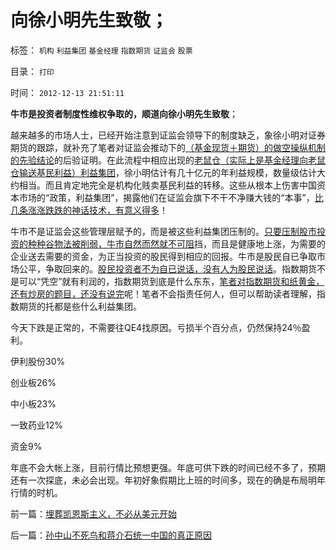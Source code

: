 # 向徐小明先生致敬；

标签： `机构` `利益集团` `基金经理` `指数期货` `证监会` `股票` 

目录： `打印`

时间： `2012-12-13 21:51:11`

**牛市是投资者制度性维权争取的，顺道向徐小明先生致敬**；

越来越多的市场人士，已经开始注意到证监会领导下的制度缺乏，象徐小明对证券期货的跟踪，就补充了笔者对证监会推动下的[（基金现货＋期货）的做空操纵机制的先验结论](../../../2012/11/27/指数期货证伪了对散户的妖魔化之“散户市”.md)的后验证明。在此流程中相应出现的[老鼠仓（实际上是基金经理向老鼠仓输送基民利益）利益集团](../../../2012/12/11/基金年末砸盘是基金经理自利的理性行为.md)，徐小明估计有几十亿元的年利益规模，数量级估计大约相当。而且肯定地完全是机构化贱卖基民利益的转移。这些从根本上伤害中国资本市场的“政策，利益集团”，揭露他们在证监会旗下不干不净赚大钱的“本事”，[比几条涨涨跌跌的神话技术，有意义得多](../../../2012/1/7/“选择命运盒子的技术”和“打破命运盒子的科学”.md)！

牛市不是证监会这些管理层赋予的，而是被这些利益集团压制的。[只要压制股市投资的种种谷物法被削弱，牛市自然而然就不可阻](../../../2011/7/25/牛市是散户监管管理层缔造的.md)挡，而且是健康地上涨，为需要的企业送去需要的资金，为正当投资的股民得到相应的回报。牛市是股民自已争取市场公平，争取回来的。[股民投资者不为自已说话，没有人为股民说话](../../../2012/1/10/股民自已不反对股市谷物法，无人会替股民反对.md)。指数期货不是可以“凭空”就有利润的，指数期货到底是什么东东，[笔者对指数期货和纸黄金，还有炒房的题目，还没有说完](../../../2012/11/1/纸黄金，纸石油，纸something都是（庞氏金字塔or约翰.劳）的骗局；.md)呢！笔者不会指责任何人，但可以帮助读者理解，指数期货的托都是些什么利益集团。

今天下跌是正常的，不需要往QE4找原因。亏损半个百分点，仍然保持24％盈利。

伊利股份30%

创业板26%

中小板23%

一致药业12%

资金9%

年底不会大帐上涨，目前行情比预想更强。年底可供下跌的时间已经不多了，预期还有一次探底，未必会出现。年初好象假期比上班的时间多，现在的确是布局明年行情的时机。



前一篇：[埋葬凯恩斯主义，不必从美元开始](../../../2012/12/13/埋葬凯恩斯主义，不必从美元开始.md)

后一篇：[孙中山不死鸟和蒋介石统一中国的真正原因](../../../2012/12/14/孙中山不死鸟和蒋介石统一中国的真正原因.md)